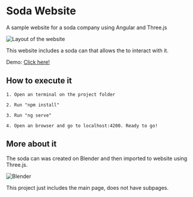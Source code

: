 # Soda Website

A sample website for a soda company using Angular and Three.js

![Layout of the website](https://i.imgur.com/qGFhdG8.png)

This website includes a soda can that allows the to interact with it.

Demo: [Click here!](https://framalh0.github.io/soda-website/)

## How to execute it
```
1. Open an terminal on the project folder

2. Run "npm install"

3. Run "ng serve"

4. Open an browser and go to localhost:4200. Ready to go!
```

## More about it

The soda can was created on Blender and then imported to website using Three.js.

![Blender](https://i.imgur.com/nHCBvmu.png)

This project just includes the main page, does not have subpages.
